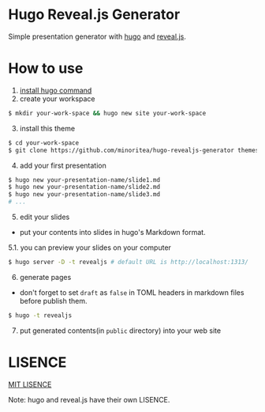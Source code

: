 # Hugo Reveal.js Generator

Simple presentation generator with [hugo](https://gohugo.io) and [reveal.js](http://lab.hakim.se/reveal-js/#/).

# How to use
1. [install hugo command](https://gohugo.io/overview/installing/)
2. create your workspace
  
  ```bash
  $ mkdir your-work-space && hugo new site your-work-space
  ```
3. install this theme

  ```bash
  $ cd your-work-space
  $ git clone https://github.com/minoritea/hugo-revealjs-generator themes/revealjs
  ```
  
4. add your first presentation

  ```bash
  $ hugo new your-presentation-name/slide1.md
  $ hugo new your-presentation-name/slide2.md
  $ hugo new your-presentation-name/slide3.md
  # ...
  ```

5. edit your slides
  - put your contents into slides in hugo's Markdown format.

  5.1. you can preview your slides on your computer
  
  ```bash
  $ hugo server -D -t revealjs # default URL is http://localhost:1313/
  ```

  
6. generate pages
  - don't forget to set `draft` as `false` in TOML headers in markdown files before publish them.
  
  ```bash
  $ hugo -t revealjs
  ```

7. put generated contents(in `public` directory) into your web site

# LISENCE
[MIT LISENCE](https://github.com/minoritea/hugo-revealjs-generator/blob/master/LICENSE.md)

Note: hugo and reveal.js have their own LISENCE.
